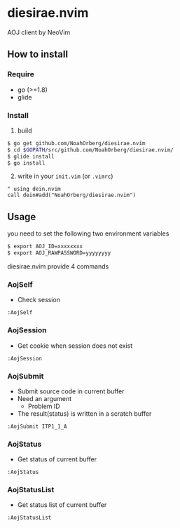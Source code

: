 # diesirae.nvim
AOJ client by NeoVim  

## How to install
### Require

- go (>=1.8)
- glide

### Install 

1. build
``` sh
$ go get github.com/NoahOrberg/diesirae.nvim
$ cd $GOPATH/src/github.com/NoahOrberg/diesirae.nvim/
$ glide install
$ go install
```

2. write in your `init.vim` (or `.vimrc`)
``` vim
" using dein.nvim
call dein#add("NoahOrberg/diesirae.nvim")
```

## Usage

you need to set the following two environment variables

``` sh
$ export AOJ_ID=xxxxxxxx
$ export AOJ_RAWPASSWORD=yyyyyyyy
```

diesirae.nvim provide 4 commands 

### AojSelf
- Check session

``` vim
:AojSelf
```

### AojSession

- Get cookie when session does not exist

``` vim
:AojSession
```

### AojSubmit

- Submit source code in current buffer
- Need an argument
  - Problem ID
- The result(status) is written in a scratch buffer

``` vim
:AojSubmit ITP1_1_A
```

### AojStatus

- Get status of current buffer

``` vim
:AojStatus
```

### AojStatusList

- Get status list of current buffer

``` vim
:AojStatusList
```
